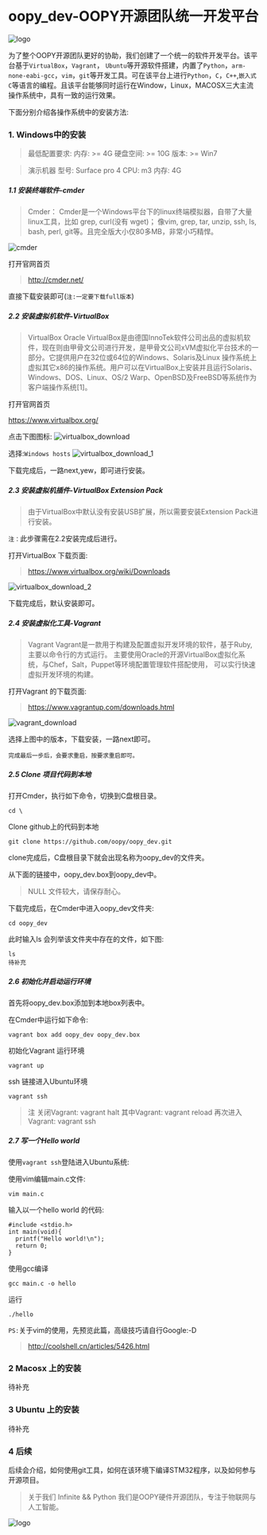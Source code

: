oopy_dev-OOPY开源团队统一开发平台
==============

![logo](/assets/logo.png)

为了整个OOPY开源团队更好的协助，我们创建了一个统一的软件开发平台。该平台基于``VirtualBox``，``Vagrant``， ``Ubuntu``等开源软件搭建，内置了``Python``，``arm-none-eabi-gcc``，``vim``，``git``等开发工具。可在该平台上进行``Python``，``C``，``C++``,``嵌入式C``等语言的编程。且该平台能够同时运行在Window，Linux，MACOSX三大主流操作系统中，具有一致的运行效果。

下面分别介绍各操作系统中的安装方法:

### 1. Windows中的安装

>最低配置要求:
>内存: >= 4G
>硬盘空间: >= 10G
>版本: >= Win7

>演示机器
>型号: Surface pro 4
>CPU: m3
>内存: 4G

##### 1.1 安装终端软件-cmder

>Cmder：
>Cmder是一个Windows平台下的linux终端模拟器，自带了大量linux工具，比如 grep, curl(没有 wget)； 像vim, grep, tar, unzip, ssh, ls, bash, perl, git等。且完全版大小仅80多MB，非常小巧精悍。

![cmder](/assets/cmder.jpg)

打开官网首页

>http://cmder.net/

直接下载安装即可(``注:一定要下载full版本``)

##### 2.2 安装虚拟机软件-VirtualBox

>VirtualBox
>Oracle VirtualBox是由德国InnoTek软件公司出品的虚拟机软件，现在则由甲骨文公司进行开发，是甲骨文公司xVM虚拟化平台技术的一部分。它提供用户在32位或64位的Windows、Solaris及Linux 操作系统上虚拟其它x86的操作系统。用户可以在VirtualBox上安装并且运行Solaris、Windows、DOS、Linux、OS/2 Warp、OpenBSD及FreeBSD等系统作为客户端操作系统[1]。

打开官网首页

https://www.virtualbox.org/

点击下图图标:
![virtualbox_download](/assets/virtualbox_download.png)

选择:``Windows hosts``
![virtualbox_download_1](/assets/virtualbox_download_1.png)

下载完成后，一路next,yew，即可进行安装。


##### 2.3 安装虚拟机插件-VirtualBox Extension Pack
>由于VirtualBox中默认没有安装USB扩展，所以需要安装Extension Pack进行安装。

``注：``此步骤需在2.2安装完成后进行。

打开VirtualBox 下载页面:

>https://www.virtualbox.org/wiki/Downloads

![virtualbox_download_2](/assets/virtualbox_download_2.png)

下载完成后，默认安装即可。

##### 2.4 安装虚拟化工具-Vagrant

>Vagrant
>Vagrant是一款用于构建及配置虚拟开发环境的软件，基于Ruby,主要以命令行的方式运行。
主要使用Oracle的开源VirtualBox虚拟化系统，与Chef，Salt，Puppet等环境配置管理软件搭配使用， 可以实行快速虚拟开发环境的构建。

打开Vagrant 的下载页面:
>https://www.vagrantup.com/downloads.html

![vagrant_download](/assets/vagrant_download.png)

选择上图中的版本，下载安装，一路next即可。

```
完成最后一步后，会要求重启，按要求重启即可。
```
##### 2.5 Clone 项目代码到本地

打开Cmder，执行如下命令，切换到C盘根目录。
```
cd \
```
Clone github上的代码到本地
```
git clone https://github.com/oopy/oopy_dev.git
```
clone完成后，C盘根目录下就会出现名称为oopy_dev的文件夹。

从下面的链接中，oopy_dev.box到oopy_dev中。

>NULL
文件较大，请保存耐心。

下载完成后，在Cmder中进入oopy_dev文件夹:
```
cd oopy_dev
```

此时输入ls 会列举该文件夹中存在的文件，如下图:
```
ls
待补充
```

##### 2.6 初始化并启动运行环境


首先将oopy_dev.box添加到本地box列表中。

在Cmder中运行如下命令:

```
vagrant box add oopy_dev oopy_dev.box
```

初始化Vagrant 运行环境
```
vagrant up
```

ssh 链接进入Ubuntu环境
```
vagrant ssh
```

>注
>关闭Vagrant: vagrant halt
>其中Vagrant: vagrant reload
>再次进入Vagrant: vagrant ssh

##### 2.7 写一个Hello world

使用``vagrant ssh``登陆进入Ubuntu系统:

使用vim编辑main.c文件:
```
vim main.c
```
输入以一个hello world 的代码:
```
#include <stdio.h>
int main(void){
  printf("Hello world!\n");
  return 0;
}
```
使用gcc编译
```
gcc main.c -o hello
```
运行
```
./hello
```
``PS:``关于vim的使用，先预览此篇，高级技巧请自行Google:-D
>http://coolshell.cn/articles/5426.html

### 2 Macosx 上的安装

待补充

### 3 Ubuntu 上的安装

待补充

### 4 后续
后续会介绍，如何使用git工具，如何在该环境下编译STM32程序，以及如何参与开源项目。

>关于我们
>Infinite && Python
>我们是OOPY硬件开源团队，专注于物联网与人工智能。

![logo](/assets/logo.png)
